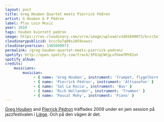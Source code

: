 ```yaml
---
layout: post
title: Greg Houben Quartet meets Pierrick Pédron
artist: G Houben & P Pédron
label: Plus Loin Music
year: 2010
tags: houben kvintett pedron
image: https://res.cloudinary.com/urre/image/upload/v1465690073/kccc5o7q80s1059xxwsc.jpg
cloudinarypublicid: kccc5o7q80s1059xxwsc
cloudinaryversion: 1465690073
permalink: /greg-houben-quartet-meets-pierrick-pedron/
spotify: http://open.spotify.com/track/3FOJqCWtgLxFUem7MY82ot
spotify_album: 
credits:
    musicians:
        musician:
             - { name: 'Greg Houben', instrument: 'Trumpet, flygelhorn' }
             - { name: 'Pierrick Pédron', instrument: 'Altsaxofon' }
             - { name: 'Sal La Rocca', instrument: 'Bas' }
             - { name: 'Rick Hollander', instrument: 'Trummor' }
             - { name: 'Pascal Mohy', instrument: 'Piano' }
---
```


<a href="http://www.allaboutjazz.com/php/musician.php?id=33603">Greg Houben</a> and <a href="http://www.allaboutjazz.com/php/musician.php?id=15922">Pierrick Pédron</a> träffades 2009 under en jam session på jazzfestivalen i <a href="http://www.jazzaliege.be/accueil.php?langue=uk&amp;annee=2011">Liège</a>. Och på den vägen är det.